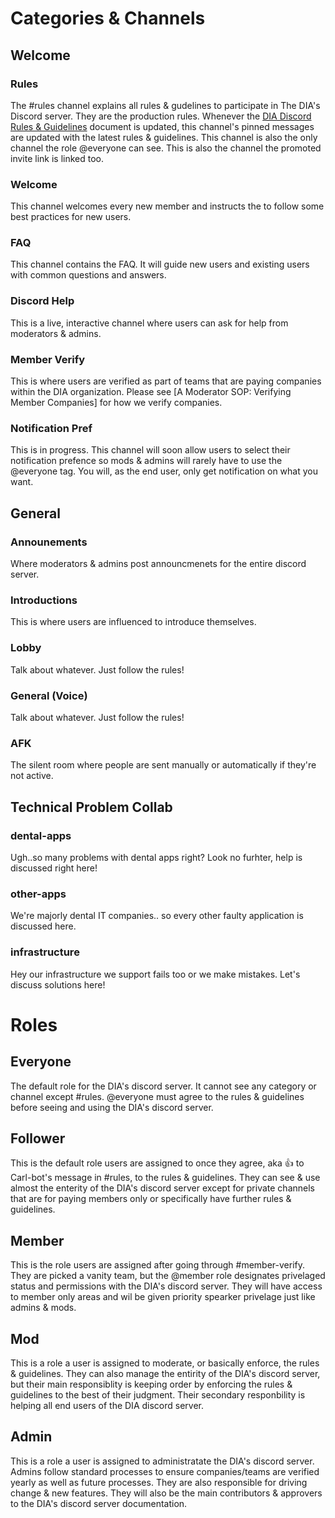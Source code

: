 # Categories & Channels

## Welcome
### Rules
The #rules channel explains all rules & gudelines to participate in The DIA's Discord server. They are the production rules. Whenever the [DIA Discord Rules & Guidelines](https://github.com/DTC-Inc/diadocs/blob/main/dia-discord/dia-discord-rules-guidelines.md) document is updated, this channel's pinned messages are updated with the latest rules & guidelines. This channel is also the only channel the role @everyone can see. This is also the channel the promoted invite link is linked too.

### Welcome
This channel welcomes every new member and instructs the to follow some best practices for new users.

### FAQ
This channel contains the FAQ. It will guide new users and existing users with common questions and answers.

### Discord Help
This is a live, interactive channel where users can ask for help from moderators & admins. 

### Member Verify
This is where users are verified as part of teams that are paying companies within the DIA organization. Please see [A Moderator SOP: Verifying Member Companies] for how we verify companies.

### Notification Pref
This is in progress. This channel will soon allow users to select their notification prefence so mods & admins will rarely have to use the @everyone tag. You will, as the end user, only get notification on what you want.

## General
### Announements
Where moderators & admins post announcmenets for the entire discord server.

### Introductions
This is where users are influenced to introduce themselves.

### Lobby
Talk about whatever. Just follow the rules!

### General (Voice)
Talk about whatever. Just follow the rules!

### AFK
The silent room where people are sent manually or automatically if they're not active.

## Technical Problem Collab
### dental-apps
Ugh..so many problems with dental apps right? Look no furhter, help is discussed right here!

### other-apps
We're majorly dental IT companies.. so every other faulty application is discussed here.

### infrastructure
Hey our infrastructure we support fails too or we make mistakes. Let's discuss solutions here!


# Roles
## Everyone
The default role for the DIA's discord server. It cannot see any category or channel except #rules. @everyone must agree to the rules & guidelines before seeing and using the DIA's discord server.

## Follower
This is the default role users are assigned to once they agree, aka 👍 to Carl-bot's message in #rules, to the rules & guidelines. They can see & use almost the enterity of the DIA's discord server except for private channels that are for paying members only or specifically have further rules & guidelines.

## Member
This is the role users are assigned after going through #member-verify. They are picked a vanity team, but the @member role designates privelaged status and permissions with the DIA's discord server. They will have access to member only areas and wil be given priority spearker privelage just like admins & mods.

## Mod
This is a role a user is assigned to moderate, or basically enforce, the rules & guidelines. They can also manage the entirity of the DIA's discord server, but their main responsiblity is keeping order by enforcing the rules & guidelines to the best of their judgment. Their secondary responbility is helping all end users of the DIA discord server.

## Admin
This is a role a user is assigned to administratate the DIA's discord server. Admins follow standard processes to ensure companies/teams are verified yearly as well as future processes. They are also responsible for driving change & new features. They will also be the main contributors & approvers to the DIA's discord server documentation.


